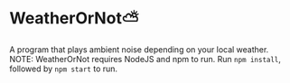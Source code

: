 # WeatherOrNot⛅
A program that plays ambient noise depending on your local weather.
NOTE: WeatherOrNot requires NodeJS and npm to run.
Run `npm install`, followed by `npm start` to run.

